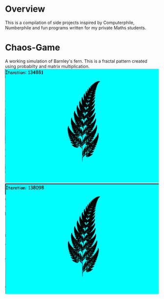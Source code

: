 # Overview
This is a compilation of side projects inspired by Computerphile, Numberphile and fun programs written for my private Maths students.



# Chaos-Game
A working simulation of Barnley's fern. This is a fractal pattern created using probabilty and matrix multiplication.
![](image.png)
![](img2.png)
